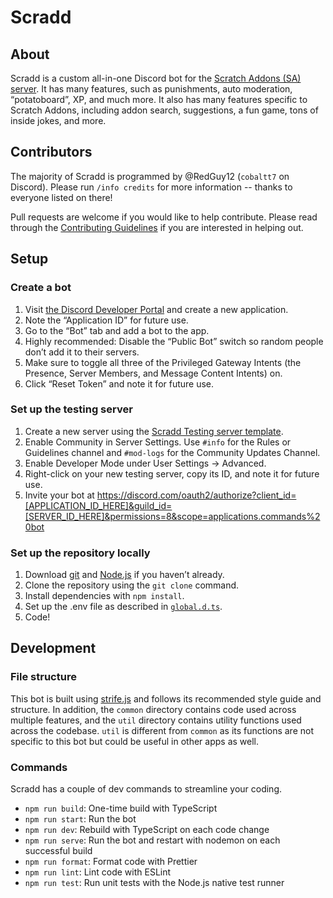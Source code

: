 # Scradd

## About

Scradd is a custom all-in-one Discord bot for the [Scratch Addons (SA) server](https://discord.gg/FPv957V6SD). It has many features, such as punishments, auto moderation, “potatoboard”, XP, and much more. It also has many features specific to Scratch Addons, including addon search, suggestions, a fun game, tons of inside jokes, and more.

## Contributors

The majority of Scradd is programmed by @RedGuy12 (`cobaltt7` on Discord). Please run `/info credits` for more information -- thanks to everyone listed on there!

Pull requests are welcome if you would like to help contribute. Please read through the [Contributing Guidelines](/.github/CONTRIBUTING.md) if you are interested in helping out.

## Setup

### Create a bot

1. Visit [the Discord Developer Portal](https://discord.com/developers/applications) and create a new application.
2. Note the “Application ID” for future use.
3. Go to the “Bot” tab and add a bot to the app.
4. Highly recommended: Disable the “Public Bot” switch so random people don’t add it to their servers.
5. Make sure to toggle all three of the Privileged Gateway Intents (the Presence, Server Members, and Message Content Intents) on.
6. Click “Reset Token” and note it for future use.

### Set up the testing server

1. Create a new server using the [Scradd Testing server template](https://discord.new/htbTxKBq6EVp).
2. Enable Community in Server Settings. Use `#info` for the Rules or Guidelines channel and `#mod-logs` for the Community Updates Channel.
3. Enable Developer Mode under User Settings → Advanced.
4. Right-click on your new testing server, copy its ID, and note it for future use.
5. Invite your bot at https://discord.com/oauth2/authorize?client_id=[APPLICATION_ID_HERE]&guild_id=[SERVER_ID_HERE]&permissions=8&scope=applications.commands%20bot

### Set up the repository locally

1. Download [git](https://git-scm.com) and [Node.js](https://nodejs.org) if you haven’t already.
2. Clone the repository using the `git clone` command.
3. Install dependencies with `npm install`.
4. Set up the .env file as described in [`global.d.ts`](https://github.com/search?q=repo%3Ascratchaddons-community/scradd%20ProcessEnv&type=code).
5. Code!

## Development

### File structure

This bot is built using [strife.js](https://www.npmjs.com/package/strife.js) and follows its recommended style guide and structure. In addition, the `common` directory contains code used across multiple features, and the `util` directory contains utility functions used across the codebase. `util` is different from `common` as its functions are not specific to this bot but could be useful in other apps as well.

### Commands

Scradd has a couple of dev commands to streamline your coding.

-   `npm run build`: One-time build with TypeScript
-   `npm run start`: Run the bot
-   `npm run dev`: Rebuild with TypeScript on each code change
-   `npm run serve`: Run the bot and restart with nodemon on each successful build
-   `npm run format`: Format code with Prettier
-   `npm run lint`: Lint code with ESLint
-   `npm run test`: Run unit tests with the Node.js native test runner
